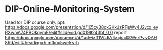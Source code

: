 # DIP-Online-Monitoring-System
Used for DIP course only.
ppt: https://docs.google.com/presentation/d/105cy38oxGKxJzRFjsWy4J2vcx_eyRXwmA74PBOKqymE/edit#slide=id.gd0199243bf_0_0
report: https://docs.google.com/document/d/1udwizR1WLBA4zcjus8SWnrPvlvDAH8Rd/edit#heading=h.mfbox5we5wrh
